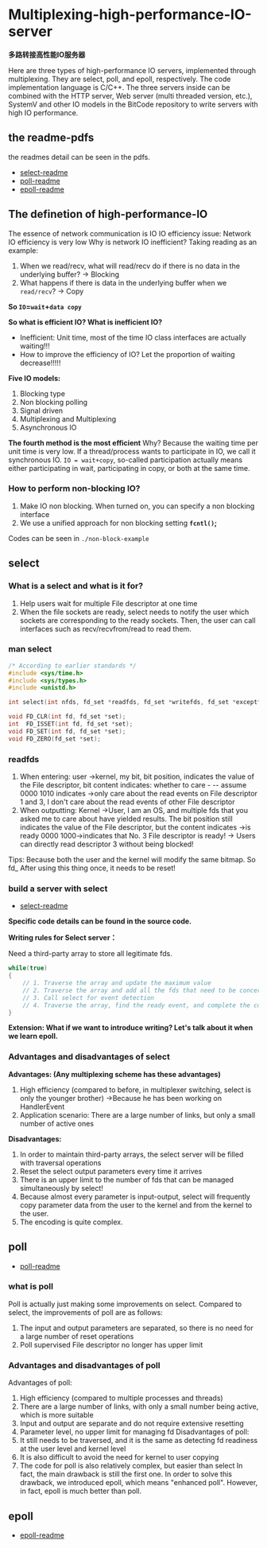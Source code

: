 # Multiplexing-high-performance-IO-server

**多路转接高性能IO服务器**

Here are three types of high-performance IO servers, implemented through multiplexing. They are select, poll, and epoll, respectively. The code implementation language is C/C++. The three servers inside can be combined with the HTTP server, Web server (multi threaded version, etc.), SystemV and other IO models in the BitCode repository to write servers with high IO performance.

## the readme-pdfs
the readmes detail can be seen in the pdfs.
- [select-readme](./readme-pdfs/select-readme.pdf)
- [poll-readme](./readme-pdfs/poll-readme.pdf)
- [epoll-readme](./readme-pdfs/epoll-readme.pdf)

## The definetion of high-performance-IO

The essence of network communication is IO
IO efficiency issue: Network IO efficiency is very low
Why is network IO inefficient?
Taking reading as an example:

1. When we read/recv, what will read/recv do if there is no data in the underlying buffer? -> Blocking 
2. What happens if there is data in the underlying buffer when we `read/recv`? -> Copy

**So `IO`=`wait`+`data copy`**

**So what is efficient IO? What is inefficient IO?** 

- Inefficient: Unit time, most of the time IO class interfaces are actually waiting!!!
- How to improve the efficiency of IO? Let the proportion of waiting decrease!!!!!

**Five IO models:**

1. Blocking type
2. Non blocking polling
3. Signal driven
4. Multiplexing and Multiplexing 
5. Asynchronous IO

**The fourth method is the most efficient**
Why? Because the waiting time per unit time is very low. If a thread/process wants to participate in IO, we call it synchronous IO.
`IO = wait+copy`, so-called participation actually means either participating in wait, participating in copy, or both at the same time.

### How to perform non-blocking IO?

1. Make IO non blocking. When turned on, you can specify a non blocking interface
2. We use a unified approach for non blocking setting **`fcntl()`;**


Codes can be seen in `./non-block-example`

## select

### What is a select and what is it for?

1. Help users wait for multiple File descriptor at one time
2. When the file sockets are ready, select needs to notify the user which sockets are corresponding to the ready sockets. Then, the user can call interfaces such as recv/recvfrom/read to read them.

### man select

```c
/* According to earlier standards */
#include <sys/time.h>
#include <sys/types.h>
#include <unistd.h>

int select(int nfds, fd_set *readfds, fd_set *writefds, fd_set *exceptfds, struct timeval *timeout);

void FD_CLR(int fd, fd_set *set);
int  FD_ISSET(int fd, fd_set *set);
void FD_SET(int fd, fd_set *set);
void FD_ZERO(fd_set *set);
```

### readfds

1. When entering: user ->kernel, my bit, bit position, indicates the value of the File descriptor, bit content indicates: whether to care - -- assume 0000 1010 indicates ->only care about the read events on File descriptor 1 and 3, I don't care about the read events of other File descriptor
2. When outputting: Kernel ->User, I am an OS, and multiple fds that you asked me to care about have yielded results. The bit position still indicates the value of the File descriptor, but the content indicates ->is ready 0000 1000->indicates that No. 3 File descriptor is ready! -> Users can directly read descriptor 3 without being blocked!

Tips: Because both the user and the kernel will modify the same bitmap. So fd_ After using this thing once, it needs to be reset!

### build a server with select

- [select-readme](./readme-pdfs/poll-readme.pdf)

**Specific code details can be found in the source code.**

**Writing rules for Select server：**

Need a third-party array to store all legitimate fds.

```c
while(true)
{
    // 1. Traverse the array and update the maximum value
    // 2. Traverse the array and add all the fds that need to be concerned to fd_ Set Bitmap
    // 3. Call select for event detection
  	// 4. Traverse the array, find the ready event, and complete the corresponding redo based on the ready event a. accepter b. recver
}
```

**Extension: What if we want to introduce writing? Let's talk about it when we learn epoll.**

### Advantages and disadvantages of select

**Advantages: (Any multiplexing scheme has these advantages)**

1. High efficiency (compared to before, in multiplexer switching, select is only the younger brother) ->Because he has been working on HandlerEvent
2. Application scenario: There are a large number of links, but only a small number of active ones

**Disadvantages:**

1. In order to maintain third-party arrays, the select server will be filled with traversal operations
2. Reset the select output parameters every time it arrives
3. There is an upper limit to the number of fds that can be managed simultaneously by select!
4. Because almost every parameter is input-output, select will frequently copy parameter data from the user to the kernel and from the kernel to the user. 
5. The encoding is quite complex.

## poll

- [poll-readme](./readme-pdfs/poll-readme.pdf)

### what is poll
Poll is actually just making some improvements on select.
Compared to select, the improvements of poll are as follows:
1. The input and output parameters are separated, so there is no need for a large number of reset operations
2. Poll supervised File descriptor no longer has upper limit


### Advantages and disadvantages of poll
Advantages of poll:
1. High efficiency (compared to multiple processes and threads)
2. There are a large number of links, with only a small number being active, which is more suitable
3. Input and output are separate and do not require extensive resetting
4. Parameter level, no upper limit for managing fd
Disadvantages of poll:
1. It still needs to be traversed, and it is the same as detecting fd readiness at the user level and kernel level
2. It is also difficult to avoid the need for kernel to user copying
3. The code for poll is also relatively complex, but easier than select
In fact, the main drawback is still the first one. In order to solve this drawback, we introduced epoll, which means "enhanced poll". However, in fact, epoll is much better than poll.

## epoll
- [epoll-readme](./readme-pdfs/epoll-readme.pdf)
